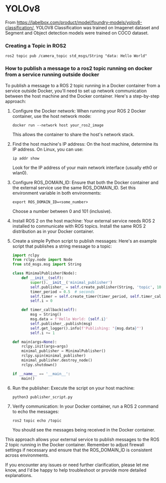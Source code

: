 # YOLOv8

From https://labelbox.com/product/model/foundry-models/yolov8-classification/, YOLOV8 Classification was trained on Imagenet dataset and Segment and Object detection models were trained on COCO dataset.

### Creating a Topic in ROS2
```
ros2 topic pub /camera_topic std_msgs/String "data: Hello World"

```

### How to publish a message to a ros2 topic running on docker from a service running outside docker

To publish a message to a ROS 2 topic running in a Docker container from a service outside Docker, you'll need to set up network communication between the host machine and the Docker container. Here's a step-by-step approach:

1. Configure the Docker network:
   When running your ROS 2 Docker container, use the host network mode:

   ```
   docker run --network host your_ros2_image
   ```

   This allows the container to share the host's network stack.

2. Find the host machine's IP address:
   On the host machine, determine its IP address. On Linux, you can use:

   ```
   ip addr show
   ```

   Look for the IP address of your main network interface (usually eth0 or wlan0).

3. Configure ROS_DOMAIN_ID:
   Ensure that both the Docker container and the external service use the same ROS_DOMAIN_ID. Set this environment variable in both environments:

   ```
   export ROS_DOMAIN_ID=<some_number>
   ```

   Choose a number between 0 and 101 (inclusive).

4. Install ROS 2 on the host machine:
   Your external service needs ROS 2 installed to communicate with ROS topics. Install the same ROS 2 distribution as in your Docker container.

5. Create a simple Python script to publish messages:
   Here's an example script that publishes a string message to a topic:

   ```python
   import rclpy
   from rclpy.node import Node
   from std_msgs.msg import String

   class MinimalPublisher(Node):
       def __init__(self):
           super().__init__('minimal_publisher')
           self.publisher_ = self.create_publisher(String, 'topic', 10)
           timer_period = 0.5  # seconds
           self.timer = self.create_timer(timer_period, self.timer_callback)
           self.i = 0

       def timer_callback(self):
           msg = String()
           msg.data = f'Hello World: {self.i}'
           self.publisher_.publish(msg)
           self.get_logger().info(f'Publishing: "{msg.data}"')
           self.i += 1

   def main(args=None):
       rclpy.init(args=args)
       minimal_publisher = MinimalPublisher()
       rclpy.spin(minimal_publisher)
       minimal_publisher.destroy_node()
       rclpy.shutdown()

   if __name__ == '__main__':
       main()
   ```

6. Run the publisher:
   Execute the script on your host machine:

   ```
   python3 publisher_script.py
   ```

7. Verify communication:
   In your Docker container, run a ROS 2 command to echo the messages:

   ```
   ros2 topic echo /topic
   ```

   You should see the messages being received in the Docker container.

This approach allows your external service to publish messages to the ROS 2 topic running in the Docker container. Remember to adjust firewall settings if necessary and ensure that the ROS_DOMAIN_ID is consistent across environments.

If you encounter any issues or need further clarification, please let me know, and I'd be happy to help troubleshoot or provide more detailed explanations.